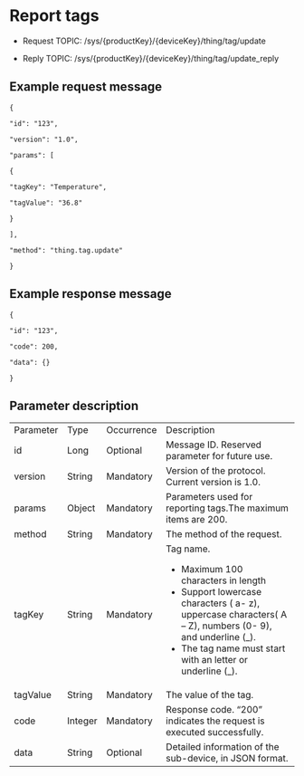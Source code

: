 # Report tags

- Request TOPIC: /sys/{productKey}/{deviceKey}/thing/tag/update

- Reply TOPIC: /sys/{productKey}/{deviceKey}/thing/tag/update_reply

## Example request message

```
{

"id": "123",

"version": "1.0",

"params": [

{

"tagKey": "Temperature",

"tagValue": "36.8"

}

],

"method": "thing.tag.update"

}
```

## Example response message

```
{

"id": "123",

"code": 200,

"data": {}

}
```

## Parameter description

<table>
  <tr>
    <td>Parameter</td>
    <td>Type</td>
    <td>Occurrence</td>
    <td>Description</td>
  </tr>
  <tr>
    <td>id</td>
    <td>Long</td>
    <td>Optional</td>
    <td>Message ID. Reserved parameter for future use.</td>
  </tr>
  <tr>
    <td>version</td>
    <td>String</td>
    <td>Mandatory</td>
    <td>Version of the protocol.  Current version is 1.0.</td>
  </tr>
  <tr>
    <td>params</td>
    <td>Object</td>
    <td>Mandatory</td>
    <td>Parameters used for reporting tags.The maximum   items are 200.</td>
  </tr>
  <tr>
    <td>method</td>
    <td>String</td>
    <td>Mandatory</td>
    <td>The method of the request.</td>
  </tr>
  <tr>
    <td>tagKey</td>
    <td>String</td>
    <td>Mandatory</td>
    <td>Tag name.
      <ul>
        <li>Maximum 100 characters in   length</li>
        <li>Support lowercase characters ( a- z), uppercase characters( A – Z), numbers (0- 9), and underline (_). </li>
        <li>The tag name must start with   an letter or underline (_).</li>
      </ul></td>
  </tr>
  <tr>
    <td>tagValue</td>
    <td>String</td>
    <td>Mandatory</td>
    <td>The value of the tag.</td>
  </tr>
  <tr>
    <td>code</td>
    <td>Integer</td>
    <td>Mandatory</td>
    <td>Response code. &ldquo;200&rdquo; indicates the request is   executed successfully.</td>
  </tr>
  <tr>
    <td>data</td>
    <td>String</td>
    <td>Optional</td>
    <td>Detailed information of the sub-device, in JSON   format.</td>
  </tr>
</table>

